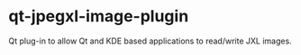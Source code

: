 # qt-jpegxl-image-plugin
Qt plug-in to allow Qt and KDE based applications to read/write JXL images.
